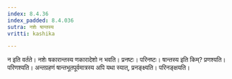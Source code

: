 ```yaml
---
index: 8.4.36
index_padded: 8.4.036
sutra: नशेः षान्तस्य
vritti: kashika

---
```

न इति वर्तते। नशेः षकारान्तस्य णकारादेशो न भवति। प्रनष्टः। परिनष्टः। षान्तस्य इति किम्? प्रणश्यति। परिणश्यति। अन्तग्रहणं षान्तभूतपूर्वमात्रस्य अपि यथा स्यात्, प्रनङ्क्ष्यति। परिनङ्क्षयति।